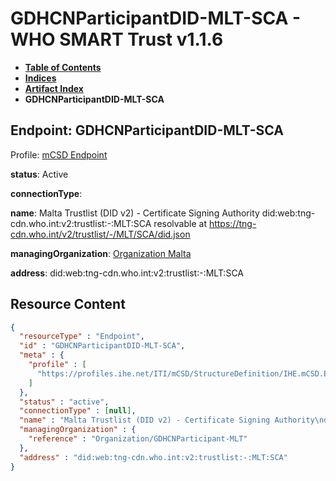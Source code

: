 # GDHCNParticipantDID-MLT-SCA - WHO SMART Trust v1.1.6

* [**Table of Contents**](toc.md)
* [**Indices**](indices.md)
* [**Artifact Index**](artifacts.md)
* **GDHCNParticipantDID-MLT-SCA**

## Endpoint: GDHCNParticipantDID-MLT-SCA

Profile: [mCSD Endpoint](https://profiles.ihe.net/ITI/mCSD/4.0.0/StructureDefinition-IHE.mCSD.Endpoint.html)

**status**: Active

**connectionType**: 

**name**: Malta Trustlist (DID v2) - Certificate Signing Authority did:web:tng-cdn.who.int:v2:trustlist:-:MLT:SCA resolvable at https://tng-cdn.who.int/v2/trustlist/-/MLT/SCA/did.json

**managingOrganization**: [Organization Malta](Organization-GDHCNParticipant-MLT.md)

**address**: did:web:tng-cdn.who.int:v2:trustlist:-:MLT:SCA



## Resource Content

```json
{
  "resourceType" : "Endpoint",
  "id" : "GDHCNParticipantDID-MLT-SCA",
  "meta" : {
    "profile" : [
      "https://profiles.ihe.net/ITI/mCSD/StructureDefinition/IHE.mCSD.Endpoint"
    ]
  },
  "status" : "active",
  "connectionType" : [null],
  "name" : "Malta Trustlist (DID v2) - Certificate Signing Authority\ndid:web:tng-cdn.who.int:v2:trustlist:-:MLT:SCA\nresolvable at https://tng-cdn.who.int/v2/trustlist/-/MLT/SCA/did.json",
  "managingOrganization" : {
    "reference" : "Organization/GDHCNParticipant-MLT"
  },
  "address" : "did:web:tng-cdn.who.int:v2:trustlist:-:MLT:SCA"
}

```
